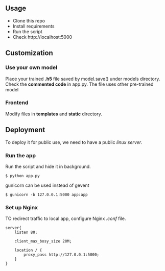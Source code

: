 ## Usage
* Clone this repo
* Install requirements
* Run the script
* Check http://localhost:5000

## Customization

### Use your own model
Place your trained **.h5** file saved by model.save() under models directory. Check the **commented code** in app.py.
The file uses other pre-trained model

### Frontend
Modify files in **templates** and **static** directory.

## Deployment
To deploy it for public use, we need to have a public *linux server*.

### Run the app
Run the script and hide it in background.
```
$ python app.py
```
gunicorn can be used instead of gevent
```
$ gunicorn -b 127.0.0.1:5000 app:app
```

### Set up Nginx
TO redirect traffic to local app, configure Nginx *.conf* file.
```
server{
    listen 80;

    client_max_bosy_size 20M;

    location / {
        proxy_pass http://127.0.0.1:5000;
    }
}
```

